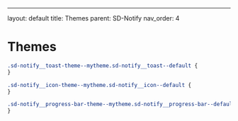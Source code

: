 ---
layout: default
title: Themes
parent: SD-Notify
nav_order: 4

# Themes

```css
.sd-notify__toast-theme--mytheme.sd-notify__toast--default {
}

.sd-notify__icon-theme--mytheme.sd-notify__icon--default {
}

.sd-notify__progress-bar-theme--mytheme.sd-notify__progress-bar--default {
}
```